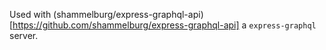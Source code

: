 Used with (shammelburg/express-graphql-api)[https://github.com/shammelburg/express-graphql-api] a `express-graphql` server.